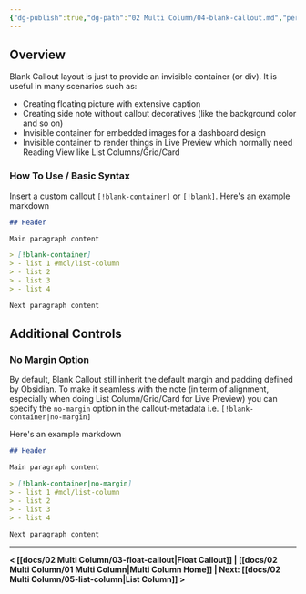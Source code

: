 ```yaml
---
{"dg-publish":true,"dg-path":"02 Multi Column/04-blank-callout.md","permalink":"/02-multi-column/04-blank-callout/","title":"Blank Callout","noteIcon":"","updated":"2023-11-03T10:10:46.378+08:00"}
---
```



## Overview
Blank Callout layout is just to provide an invisible container (or div). It is useful in many scenarios such as:
- Creating floating picture with extensive caption
- Creating side note without callout decoratives (like the background color and so on)
- Invisible container for embedded images for a dashboard design
- Invisible container to render things in Live Preview which normally need Reading View like List Columns/Grid/Card

### How To Use / Basic Syntax
Insert a custom callout `[!blank-container]` or `[!blank]`. Here's an example markdown
```markdown
## Header

Main paragraph content

> [!blank-container]
> - list 1 #mcl/list-column
> - list 2
> - list 3
> - list 4

Next paragraph content
```

## Additional Controls


### No Margin Option
By default, Blank Callout still inherit the default margin and padding defined by Obsidian. To make it seamless with the note (in term of alignment, especially when doing List Column/Grid/Card for Live Preview) you can specify the `no-margin` option in the callout-metadata i.e. `[!blank-container|no-margin]`

Here's an example markdown
```markdown
## Header

Main paragraph content

> [!blank-container|no-margin]
> - list 1 #mcl/list-column
> - list 2
> - list 3
> - list 4

Next paragraph content
```

---

**< [[docs/02 Multi Column/03-float-callout\|Float Callout]]  | [[docs/02 Multi Column/01 Multi Column\|Multi Column Home]]  | Next: [[docs/02 Multi Column/05-list-column\|List Column]] >**